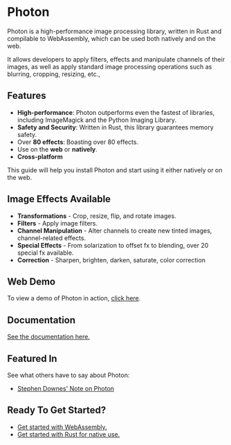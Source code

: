 # Photon 

Photon is a high-performance image processing library, written in Rust and compilable to WebAssembly, which can be used both natively and on the web.

It allows developers to apply filters, effects and manipulate channels of their images, as well as apply standard image processing operations such as blurring, cropping, resizing, etc.,

## Features <small></small>
- **High-performance**: Photon outperforms even the fastest of libraries, including ImageMagick and the Python Imaging Library.
- **Safety and Security**: Written in Rust, this library guarantees memory safety. 
- Over **80 effects**: Boasting over 80 effects.
- Use on the **web** or **natively**.
- **Cross-platform**

This guide will help you install Photon and start using it either natively or on the web.

## Image Effects Available 
- **Transformations** - Crop, resize, flip, and rotate images. 
- **Filters** - Apply image filters. 
- **Channel Manipulation** - Alter channels to create new tinted images, channel-related effects.
- **Special Effects** - From solarization to offset fx to blending, over 20 special fx available. 
- **Correction** - Sharpen, brighten, darken, saturate, color correction

## Web Demo

To view a demo of Photon in action, [click here](https://silvia-odwyer.github.io/photon/demo.html).

## Documentation
[See the documentation here.](https://docs.rs/photon-rs/0.1.0/)

<!-- ## Tutorials
To create your own applications using Photon, check out our two tutorials, one which is for the web, 
and the other which runs Rust natively. -->

<!-- 
## Browse Effects
| Original             |  Retro | Twenties | Sharpen | Hi|
:-------------------------:|:-------------------------:|:-------------------------:|:-------------------------:|:-------------------------:
![](https://i.imgur.com/7J5fkBq.png)  |  ![](https://i.imgur.com/7J5fkBq.png) Saturate HSL| ![](https://i.imgur.com/qdQRHla.png) Box Blur| ![](https://i.imgur.com/orhUDz0.png) Swap GB channels | ![](https://i.imgur.com/YU8rruS.png) Sharpen | ![](https://i.imgur.com/c3MsXWI.png) Saturate LCh | ![](https://i.imgur.com/Uw3DcVe.png) Saturate HSL| ![]()
![Imgur](https://i.imgur.com/g3Vfs0f.jpg) | ![](https://i.imgur.com/VBdyTmE.png) Saturate HSV |  ![](https://i.imgur.com/ZeJfSV8.png) Sharpen | ![](https://i.imgur.com/Uw3DcVe.png) Saturate HSL
![Original](https://i.imgur.com/9JLtvUC.jpg) | ![](https://i.imgur.com/ZLOyQ0y.png) Perfume |  ![](https://i.imgur.com/Zc0Vgr3.png) Serenity | ![](https://i.imgur.com/Z3eVyP6.png) Gradient Overlay

## Photon vs Other Libraries

These benchmarks were carried out on an 8GB RAM w/ i5 Processor laptop.

| Operation | Photon | Python Imaging Library | ImageMagick    | arcu | sed |
| ------------------------ | ----------- | ---------- | ------- | ---- | --- |
| Flip horizontally      | 0.2s         | 34.4s        | 2.8s     | yes  | yes |
| Ornare viverra ex        | yes         | yes        | yes     | yes  | yes |
| Mauris a ullamcorper     | yes         | yes        | partial | yes  | yes |
| Nullam urna elit         | yes         | yes        | yes     | yes  | yes |
| Malesuada eget finibus   | yes         | yes        | yes     | yes  | yes |
| Ullamcorper              | yes         | yes        | yes     | yes  | yes |
| Vestibulum sodales       | yes         | -          | yes     | -    | yes |
| Pulvinar nisl            | yes         | yes        | yes     | -    | -   |
| Pharetra aliquet est     | yes         | yes        | yes     | yes  | yes |
| Sed suscipit             | yes         | yes        | yes     | yes  | yes |
| Orci non pretium         | yes         | partial    | -       | -    | -   |

##### Apply Effect, then Save as PNG

| Operation | Photon | Python Imaging Library | ImageMagick    | arcu | sed |
| ------------------------ | ----------- | ---------- | ------- | ---- | --- |
| Flip horizontally      | 1.2s         | 34.4s        | 42.8s     | yes  | yes |
| Ornare viverra ex        | yes         | yes        | yes     | yes  | yes |
| Mauris a ullamcorper     | yes         | yes        | partial | yes  | yes |
| Nullam urna elit         | yes         | yes        | yes     | yes  | yes |
| Malesuada eget finibus   | yes         | yes        | yes     | yes  | yes |
| Ullamcorper              | yes         | yes        | yes     | yes  | yes |
| Vestibulum sodales       | yes         | -          | yes     | -    | yes |
| Pulvinar nisl            | yes         | yes        | yes     | -    | -   |
| Pharetra aliquet est     | yes         | yes        | yes     | yes  | yes |
| Sed suscipit             | yes         | yes        | yes     | yes  | yes |
| Orci non pretium         | yes         | partial    | -       | -    | -   | -->


## Featured In 
See what others have to say about Photon:

- [Stephen Downes' Note on Photon](https://www.downes.ca/cgi-bin/page.cgi?post=70217)

## Ready To Get Started?

- [Get started with WebAssembly.](https://silvia-odwyer.github.io/photon/guide/using-photon-web/)
- [Get started with Rust for native use.](https://silvia-odwyer.github.io/photon/guide/using-photon-natively/)